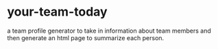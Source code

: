 # your-team-today
a team profile generator to take in information about team members and then generate an html page to summarize each person.
